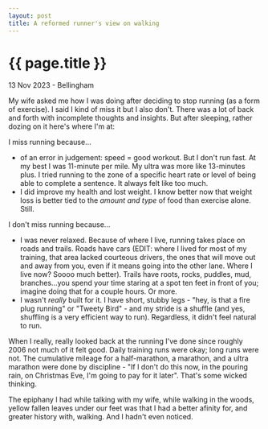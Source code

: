 ```yaml
---
layout: post
title: A reformed runner's view on walking
---
```


{{ page.title }}
================

<p class="meta">13 Nov 2023 - Bellingham</p>

My wife asked me how I was doing after deciding to stop running (as a form of exercise). I said I kind of miss it but I also don't. There was a lot of back and forth with incomplete thoughts and insights. But after sleeping, rather dozing on it here's where I'm at:

I miss running because...
 - of an error in judgement: speed = good workout.
  But I don't run fast. At my best I was 11-minute per mile. My ultra was more like 13-minutes plus. I tried running to the zone of a specific heart rate or level of being able to complete a sentence. It always felt like too much.
 - I did improve my health and lost weight.
 I know better now that weight loss is better tied to the _amount and type_ of food than exercise alone. Still.

I don't miss running because...
 - I was never relaxed.
 Because of where I live, running takes place on roads and trails. Roads have cars (EDIT: where I lived for most of my training, that area lacked courteous drivers, the ones that will move out and away from you, even if it means going into the other lane. Where I live now? Soooo much better). Trails have roots, rocks, puddles, mud, branches...you spend your time staring at a spot ten feet in front of you; imagine doing that for a couple hours. Or more.
 - I wasn't _really_ built for it.
 I have short, stubby legs - "hey, is that a fire plug running" or "Tweety Bird" - and my stride is a shuffle (and yes, shuffling is a very efficient way to run). Regardless, it didn't feel natural to run.

When I really, really looked back at the running I've done since roughly 2006 not much of it felt good. Daily training runs were okay; long runs were not. The cumulative mileage for a half-marathon, a marathon, and a ultra marathon were done by discipline - "If I don't do this now, in the pouring rain, on Christmas Eve, I'm going to pay for it later". That's some wicked thinking.

The epiphany I had while talking with my wife, while walking in the woods, yellow fallen leaves under our feet was that I had a better afinity for, and greater history with, walking. And I hadn't even noticed.
